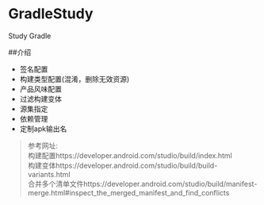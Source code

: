 # GradleStudy
Study Gradle

##介绍
- 签名配置
- 构建类型配置(混淆，删除无效资源)
- 产品风味配置
- 过滤构建变体
- 源集指定
- 依赖管理
- 定制apk输出名

>参考网址:  
构建配置https://developer.android.com/studio/build/index.html  
构建变体https://developer.android.com/studio/build/build-variants.html  
合并多个清单文件https://developer.android.com/studio/build/manifest-merge.html#inspect_the_merged_manifest_and_find_conflicts